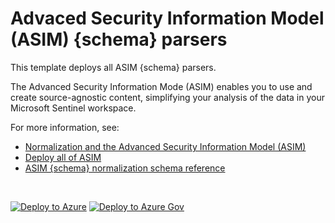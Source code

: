 # Advaced Security Information Model (ASIM) {schema} parsers

This template deploys all ASIM {schema} parsers.

The Advanced Security Information Mode (ASIM) enables you to use and create source-agnostic content, simplifying your analysis of the data in your Microsoft Sentinel workspace.

For more information, see:

- [Normalization and the Advanced Security Information Model (ASIM)](https://aka.ms/AboutASIM)
- [Deploy all of ASIM](https://aka.ms/DeployASIM)
- [ASIM {schema} normalization schema reference](https://aka.ms/ASim{schema}Doc)

<br>

[![Deploy to Azure](https://aka.ms/deploytoazurebutton)](https://portal.azure.com/#create/Microsoft.Template/uri/https%3A%2F%2Fraw.githubusercontent.com%2FAzure%2FAzure-Sentinel%2F{branch}%2FParsers%2FASim{schema}%2FARM%2FFullDeployment{schema}.json) [![Deploy to Azure Gov](https://aka.ms/deploytoazuregovbutton)](https://portal.azure.us/#create/Microsoft.Template/uri/https%3A%2F%2Fraw.githubusercontent.com%2FAzure%2FAzure-Sentinel%2F{branch}%2FParsers%2FASim{schema}%2FARM%2FFullDeployment{schema}.json)
<br>
